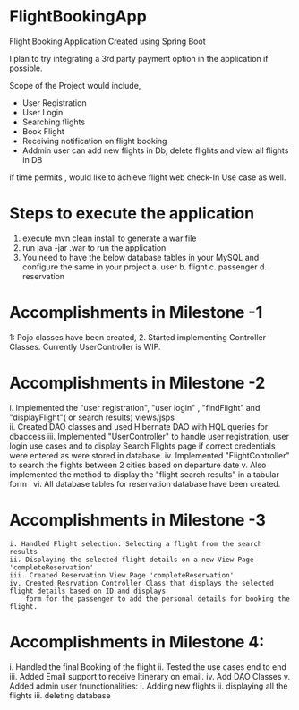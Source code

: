 # FlightBookingApp
Flight Booking Application Created using Spring Boot<br/>

I plan to try integrating a 3rd party payment option in the application if possible.<br/>

Scope of the Project would include, <br/>
- User Registration<br/>
- User Login <br/>
- Searching flights <br/>
- Book Flight <br/>
- Receiving notification on flight booking <br/>
- Addmin user can add new flights in Db, delete flights and view all flights in DB

if time permits , would like to achieve flight web check-In Use case as well. <br/>

# Steps to execute the application 
1. execute mvn clean install  to generate a war file
2. run java -jar <warFileName>.war to run the application
3. You need to have the below database tables in your MySQL and configure the same in  your project 
    a. user
    b. flight
    c. passenger
    d. reservation

# Accomplishments in Milestone -1 
1: Pojo classes have been created,
2. Started implementing Controller Classes. Currently UserController is WIP. 

# Accomplishments in Milestone -2 
i. Implemented the "user registration", "user login" , "findFlight" and "displayFlight"( or search results)  views/jsps  
ii. Created DAO  classes and used Hibernate DAO with HQL queries for dbaccess
iii. Implemented "UserController" to handle user registration, user login use cases and to display Search Flights page if correct credentials were entered as were stored in database.
iv. Implemented "FlightController" to search the flights between 2 cities based on departure date 
v.  Also implemented the method to display the "flight search results" in a tabular form .
vi. All database tables for reservation database have been created.

# Accomplishments in Milestone -3
	i. Handled Flight selection: Selecting a flight from the search results  
	ii. Displaying the selected flight details on a new View Page  'completeReservation' 
	iii. Created Reservation View Page 'completeReservation'
	iv. Created Resrvation Controller Class that displays the selected flight details based on ID and displays 
	    form for the passenger to add the personal details for booking the flight.
      
 # Accomplishments in Milestone 4:
i.  Handled the final Booking of the flight 
ii. Tested the use cases end to end 
iii. Added Email support to receive Itinerary on email.
iv. Add DAO Classes 
v. Added admin user fnunctionalities:
  i.  Adding new flights
  ii. displaying all the flights 
  iii. deleting database 

    
